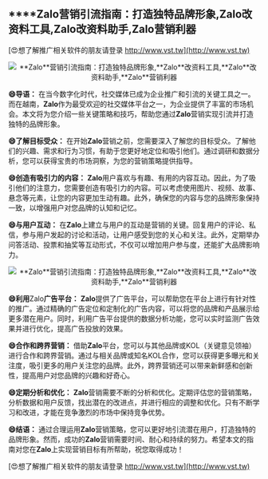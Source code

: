 ## ****Zalo**营销引流指南：打造独特品牌形象,**Zalo**改资料工具,**Zalo**改资料助手,**Zalo**营销利器**

[😍想了解推广相关软件的朋友请登录 http://www.vst.tw](http://www.vst.tw)

 <center><img src="https://vst.tw/MP4/tuiguang/png/2.png" alt="**Zalo**营销引流指南：打造独特品牌形象,**Zalo**改资料工具,**Zalo**改资料助手,**Zalo**营销利器"></center>

**😄导语：**
在当今数字化时代，社交媒体已成为企业推广和引流的关键工具之一。而在越南，**Zalo**作为最受欢迎的社交媒体平台之一，为企业提供了丰富的市场机会。本文将为您介绍一些关键策略和技巧，帮助您通过**Zalo**营销实现引流并打造独特的品牌形象。

**😄了解目标受众：**
在开始**Zalo**营销之前，您需要深入了解您的目标受众。了解他们的兴趣、需求和行为习惯，有助于您更好地定位和吸引他们。通过调研和数据分析，您可以获得宝贵的市场洞察，为您的营销策略提供指导。

**😄创造有吸引力的内容：**
**Zalo**用户喜欢与有趣、有用的内容互动。因此，为了吸引他们的注意力，您需要创造有吸引力的内容。可以考虑使用图片、视频、故事、悬念等元素，让您的内容更加生动有趣。此外，确保您的内容与您的品牌形象保持一致，以增强用户对您品牌的认知和记忆。

**😄与用户互动：**
在**Zalo**上建立与用户的互动是营销的关键。回复用户的评论、私信，参与用户发起的讨论和活动，让用户感受到您的关心和关注。此外，定期举办问答活动、投票和抽奖等互动形式，不仅可以增加用户参与度，还能扩大品牌影响力。

 <center><img src="https://vst.tw/MP4/tuiguang/png/7.png" alt="**Zalo**营销引流指南：打造独特品牌形象,**Zalo**改资料工具,**Zalo**改资料助手,**Zalo**营销利器"></center>

**😄利用**Zalo**广告平台：**
**Zalo**提供了广告平台，可以帮助您在平台上进行有针对性的推广。通过精确的广告定位和定制化的广告内容，可以将您的品牌和产品展示给更多潜在用户。同时，利用广告平台提供的数据分析功能，您可以实时监测广告效果并进行优化，提高广告投放的效果。

**😄合作和跨界营销：**
借助**Zalo**平台，您可以与其他品牌或KOL（关键意见领袖）进行合作和跨界营销。通过与相关品牌或知名KOL合作，您可以获得更多曝光和关注度，吸引更多的用户关注您的品牌。此外，跨界营销还可以带来新鲜感和创新性，提高用户对您品牌的兴趣和好奇心。

**😄定期分析和优化：**
**Zalo**营销需要不断的分析和优化。定期评估您的营销策略，分析数据和用户反馈，找出潜在的改进点，并进行相应的调整和优化。只有不断学习和改进，才能在竞争激烈的市场中保持竞争优势。

**😄结语：**
通过合理运用**Zalo**营销策略，您可以更好地引流潜在用户，打造独特的品牌形象。然而，成功的**Zalo**营销需要时间、耐心和持续的努力。希望本文的指南对您在**Zalo**上实现营销目标有所帮助，祝您取得成功！

[😍想了解推广相关软件的朋友请登录 http://www.vst.tw](http://www.vst.tw)



